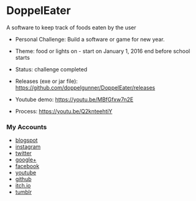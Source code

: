 # DoppelEater
A software to keep track of foods eaten by the user

* Personal Challenge: Build a software or game for new year. 
* Theme: food or lights on - start on January 1, 2016 end before school starts
* Status: challenge completed

* Releases (exe or jar file): https://github.com/doppelgunner/DoppelEater/releases
* Youtube demo: https://youtu.be/MBfGfxw7n2E
* Process: https://youtu.be/Q2knteehtiY

### My Accounts 
  * [blogspot](http://doppelgunner.blogspot.com/)
  * [instagram](https://www.instagram.com/doppelgunner/)
  * [twitter](https://twitter.com/doppelgunner)
  * [google+](https://plus.google.com/u/0/111975005561843752356/posts)
  * [facebook](https://www.facebook.com/doppelgunner)
  * [youtube](https://www.youtube.com/channel/UCjd_DY1LawVuZuLteDbVabQ)
  * [github](https://github.com/doppelgunner)
  * [itch.io](https://doppelgunner.itch.io/)
  * [tumblr](https://doppelgunner.tumblr.com/)
